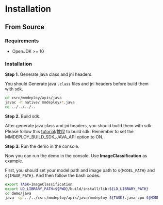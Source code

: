 # Installation

## From Source

### Requirements

- OpenJDK >= 10

### Installation

**Step 1.** Generate java class and jni headers.

You should Generate java `.class` files and jni headers before build them with sdk.

```bash
cd csrc/mmdeploy/apis/java
javac -h native/ mmdeploy/*.java
cd ../../../..
```

**Step 2.** Build sdk.

After generate java class and jni headers, you should build them with sdk. Please follow this [tutorial](../../../../docs/en/01-how-to-build/linux-x86_64.md)/[教程](../../../../docs/zh_cn/01-how-to-build/linux-x86_64.md) to build sdk. Remember to set the MMDEPLOY_BUILD_SDK_JAVA_API option to ON.

**Step 3.** Run the demo in the console.

Now you can run the demo in the console. Use **ImageClassification** as example.

First, you should set your model path and image path to `${MODEL_PATH}` and `${IMAGE_PATH}`. And then follow the bash codes.

```bash
export TASK=ImageClassification
export LD_LIBRARY_PATH=${PWD}/build/install/lib:${LD_LIBRARY_PATH}
cd demo/java
java -cp ../../csrc/mmdeploy/apis/java/mmdeploy ${TASK}.java cpu ${MODEL_PATH} ${IMAGE_PATH}
```
